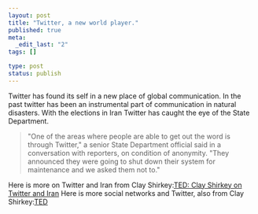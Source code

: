 ```yaml
---
layout: post
title: "Twitter, a new world player."
published: true
meta:
  _edit_last: "2"
tags: []

type: post
status: publish
---
```

Twitter has found its self in a new place of global communication. In the past twitter has been an instrumental part of communication in natural disasters. With the elections in Iran Twitter has caught the eye of the State Department.

> "One of the areas where people are able to get out the word is through Twitter," a senior State Department official said in a conversation with reporters, on condition of anonymity. "They announced they were going to shut down their system for maintenance and we asked them not to."

Here is more on Twitter and Iran from Clay Shirkey:[TED: Clay Shirkey on Twitter and Iran](http://blog.ted.com/2009/06/qa_with_clay_sh.php) Here is more social networks and Twitter, also from Clay Shirkey:[TED](http://www.ted.com/talks/clay_shirky_how_cellphones_twitter_facebook_can_make_history.html)
